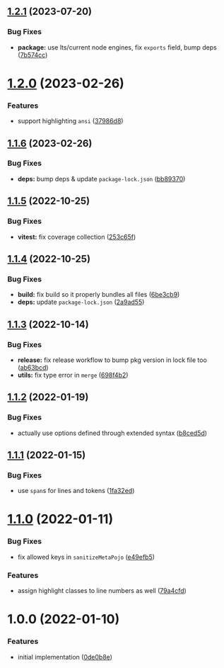 ## [1.2.1](https://github.com/norskeld/shikigami/compare/v1.2.0...v1.2.1) (2023-07-20)


### Bug Fixes

* **package:** use lts/current node engines, fix `exports` field, bump deps ([7b574cc](https://github.com/norskeld/shikigami/commit/7b574cc860cda3675cb844c2db017f50bb375f0b))

# [1.2.0](https://github.com/norskeld/shikigami/compare/v1.1.6...v1.2.0) (2023-02-26)


### Features

* support highlighting `ansi` ([37986d8](https://github.com/norskeld/shikigami/commit/37986d864811e6c87b3ce3be2dd59ab5a3dcc70a))

## [1.1.6](https://github.com/norskeld/shikigami/compare/v1.1.5...v1.1.6) (2023-02-26)


### Bug Fixes

* **deps:** bump deps & update `package-lock.json` ([bb89370](https://github.com/norskeld/shikigami/commit/bb893702552b987f7654c2329e90bfc0a6f675f8))

## [1.1.5](https://github.com/norskeld/shikigami/compare/v1.1.4...v1.1.5) (2022-10-25)


### Bug Fixes

* **vitest:** fix coverage collection ([253c65f](https://github.com/norskeld/shikigami/commit/253c65f7bf0513830ae3daccdaaa84405c5744bc))

## [1.1.4](https://github.com/norskeld/shikigami/compare/v1.1.3...v1.1.4) (2022-10-25)


### Bug Fixes

* **build:** fix build so it properly bundles all files ([6be3cb9](https://github.com/norskeld/shikigami/commit/6be3cb9efad85e0e63f74b33ef152cc1ab8a0a6b))
* **deps:** update `package-lock.json` ([2a9ad55](https://github.com/norskeld/shikigami/commit/2a9ad5517dee5ee6b090004ee4002db851a97b6c))

## [1.1.3](https://github.com/norskeld/shikigami/compare/v1.1.2...v1.1.3) (2022-10-14)


### Bug Fixes

* **release:** fix release workflow to bump pkg version in lock file too ([ab63bcd](https://github.com/norskeld/shikigami/commit/ab63bcd804d9cbe11e3c0154fa678e7b0beb3c94))
* **utils:** fix type error in `merge` ([698f4b2](https://github.com/norskeld/shikigami/commit/698f4b2dfdf6e5a3031e9a805753cca76ff94c4a))

## [1.1.2](https://github.com/norskeld/shikigami/compare/v1.1.1...v1.1.2) (2022-01-19)


### Bug Fixes

* actually use options defined through extended syntax ([b8ced5d](https://github.com/norskeld/shikigami/commit/b8ced5da7e3ab3fe96b5bfeaf4122f0a73be5660))

## [1.1.1](https://github.com/norskeld/shikigami/compare/v1.1.0...v1.1.1) (2022-01-15)


### Bug Fixes

* use `span`s for lines and tokens ([1fa32ed](https://github.com/norskeld/shikigami/commit/1fa32ed59202d02f1a29b064d58c19b3463623f9))

# [1.1.0](https://github.com/norskeld/shikigami/compare/v1.0.0...v1.1.0) (2022-01-11)


### Bug Fixes

* fix allowed keys in `sanitizeMetaPojo` ([e49efb5](https://github.com/norskeld/shikigami/commit/e49efb5958705686b7815dca75754d29af8836c7))


### Features

* assign highlight classes to line numbers as well ([79a4cfd](https://github.com/norskeld/shikigami/commit/79a4cfdf17907b7dcb8c1a7116e5aeb4319fb2a3))

# 1.0.0 (2022-01-10)


### Features

* initial implementation ([0de0b8e](https://github.com/norskeld/shikigami/commit/0de0b8e2757afadc73d77fc3f336ad54e698eb39))
